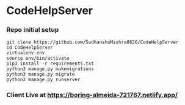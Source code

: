 # CodeHelpServer

### Repo initial setup
```
git clone https://github.com/SudhanshuMishra8826/CodeHelpServer 
cd CodeHelpServer
virtualenv env
source env/bin/activate
pip3 install -r requirements.txt
python3 manage.py makemigrations
python3 manage.py migrate
python3 manage.py runserver
```
### Client Live at https://boring-almeida-721767.netlify.app/
